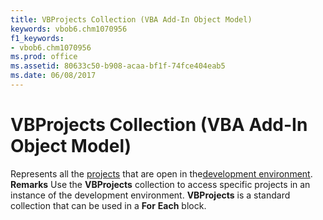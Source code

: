 ```yaml
---
title: VBProjects Collection (VBA Add-In Object Model)
keywords: vbob6.chm1070956
f1_keywords:
- vbob6.chm1070956
ms.prod: office
ms.assetid: 80633c50-b908-acaa-bf1f-74fce404eab5
ms.date: 06/08/2017
---
```



# VBProjects Collection (VBA Add-In Object Model)



Represents all the [projects](vbe-glossary.md) that are open in the[development environment](vbe-glossary.md).
 **Remarks**
Use the  **VBProjects** collection to access specific projects in an instance of the development environment. **VBProjects** is a standard collection that can be used in a **For** **Each** block.

